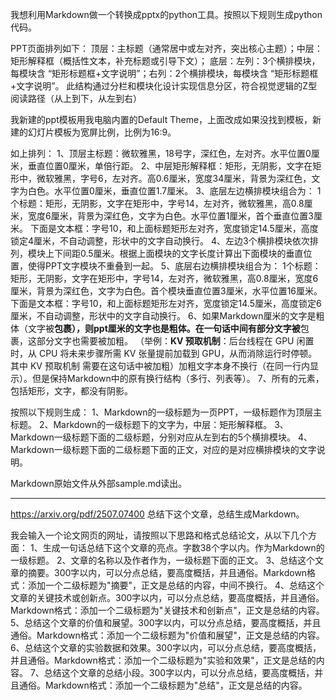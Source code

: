 我想利用Markdown做一个转换成pptx的python工具。按照以下规则生成python代码。 

PPT页面排列如下：
顶层​​：主标题（通常居中或左对齐，突出核心主题）；
​​中层​​：矩形解释框（概括性文本，补充标题或引导下文）；
​​底层​​：
​​左列​​：3个横排模块，每模块含 ​​“矩形标题框+文字说明”​​；
​​右列​​：2个横排模块，每模块含 ​​“矩形标题框+文字说明”​​。
此结构通过分栏和模块化设计实现信息分区，符合​​视觉逻辑的Z型阅读路径​​（从上到下，从左到右）

我新建的ppt模板用我电脑内置的Default Theme，上面改成如果没找到模板，新建的幻灯片模板为宽屏比例，比例为16:9。

如上排列：
1、顶层主标题：微软雅黑，18号字，深红色，左对齐。水平位置0厘米，垂直位置0厘米，单倍行距。
2、中层矩形解释框：矩形，无阴影，文字在矩形中，微软雅黑，字号6，左对齐。高0.6厘米，宽度34厘米，背景为深红色，文字为白色。水平位置0厘米，垂直位置1.7厘米。
3、底层左边横排模块组合为：
  1个标题：矩形，无阴影，文字在矩形中，字号14，左对齐，微软雅黑，高0.8厘米，宽度6厘米，背景为深红色，文字为白色。水平位置1厘米，首个垂直位置3厘米。
  下面是文本框：字号10，和上面标题矩形左对齐，宽度锁定14.5厘米，高度锁定4厘米，不自动调整，形状中的文字自动换行。
4、左边3个横排模块依次排列，模块上下间距0.5厘米。根据上面模块的文字长度计算出下面模块的垂直位置，使得PPT文字模块不重叠到一起。
5、底层右边横排模块组合为：
  1个标题：矩形，无阴影，文字在矩形中，字号14，左对齐，微软雅黑，高0.8厘米，宽度6厘米，背景为深红色，文字为白色。首个模块垂直位置3厘米，水平位置16厘米。
  下面是文本框：字号10，和上面标题矩形左对齐，宽度锁定14.5厘米，高度锁定6厘米，不自动调整，形状中的文字自动换行。
6、如果Markdown厘米的文字是粗体（文字被**包裹），则ppt厘米的文字也是粗体。在一句话中间有部分文字被**包裹，这部分文字也需要被加粗。 （举例：**KV 预取机制**：后台线程在 GPU 闲置时，从 CPU 将未来步骤所需 KV 张量提前加载到 GPU，从而消除运行时停顿。其中 KV 预取机制 需要在这句话中被加粗）加粗文字本身不换行（在同一行内显示）。但是保持Markdown中的原有换行结构（多行、列表等）。
7、所有的元素，包括矩形，文字，都没有阴影。

按照以下规则生成：
1、Markdown的一级标题为一页PPT，一级标题作为顶层主标题。
2、Markdown的一级标题下的文字为，中层​​：矩形解释框。
3、Markdown一级标题下面的二级标题，分别对应从左到右的5个横排模块。
4、Markdown一级标题下面的二级标题下面的正文，对应的是对应横排模块的文字说明。

Markdown原始文件从外部sample.md读出。



----

https://arxiv.org/pdf/2507.07400
总结下这个文章，总结生成Markdown。

我会输入一个论文网页的网址，请按照以下思路和格式总结论文，从以下几个方面：
1、生成一句话总结下这个文章的亮点。字数38个字以内。作为Markdown的一级标题。
2、文章的名称以及作者作为，一级标题下面的正文。
3、总结这个文章的摘要。300字以内，可以分点总结，要高度概括，并且通俗。Markdown格式：添加一个二级标题为"摘要"，正文是总结的内容，中间不换行。
4、总结这个文章的关键技术或创新点。300字以内，可以分点总结，要高度概括，并且通俗。Markdown格式：添加一个二级标题为"关键技术和创新点"，正文是总结的内容。
5、总结这个文章的价值和展望。300字以内，可以分点总结，要高度概括，并且通俗。Markdown格式：添加一个二级标题为"价值和展望"，正文是总结的内容。
6、总结这个文章的实验数据和效果。300字以内，可以分点总结，要高度概括，并且通俗。Markdown格式：添加一个二级标题为"实验和效果"，正文是总结的内容。
7、总结这个文章的总结小段。300字以内，可以分点总结，要高度概括，并且通俗。Markdown格式：添加一个二级标题为"总结"，正文是总结的内容。